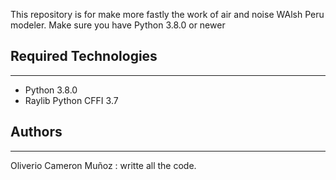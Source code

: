 This repository is for make more fastly the work of air and noise WAlsh Peru modeler. 
Make sure you have Python 3.8.0 or newer

## Required Technologies
---
* Python 3.8.0
* Raylib Python CFFI 3.7


## Authors
---
Oliverio Cameron Muñoz : writte all the code.